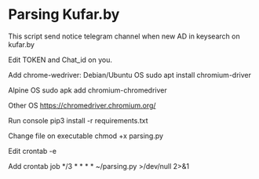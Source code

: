 # Parsing Kufar.by  
This script send notice telegram channel when new AD in keysearch on kufar.by 

Edit TOKEN and Chat_id on you.  

Add chrome-wedriver:
 Debian/Ubuntu OS
 sudo apt install chromium-driver

 Alpine OS
 sudo apk add chromium-chromedriver

 Other OS
 https://chromedriver.chromium.org/

Run console pip3 install -r requirements.txt
 
Change file on executable chmod +x parsing.py

Edit crontab -e

Add crontab job */3 * * * * ~/parsing.py >/dev/null 2>&1 
